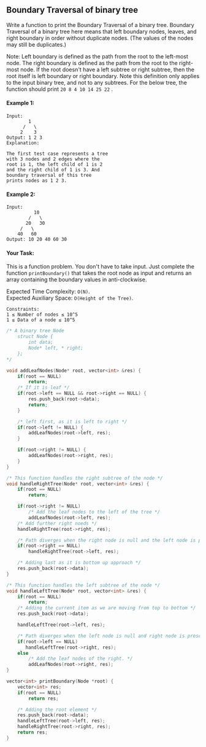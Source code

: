 ## Boundary Traversal of binary tree

Write a function to print the Boundary Traversal of a binary tree. Boundary Traversal of a binary tree here means that left boundary nodes, leaves, and right boundary in order without duplicate nodes. (The values of the nodes may still be duplicates.)

Note: Left boundary is defined as the path from the root to the left-most node. The right boundary is defined as the path from the root to the right-most node. If the root doesn't have a left subtree or right subtree, then the root itself is left boundary or right boundary. Note this definition only applies to the input binary tree, and not to any subtrees.
For the below tree, the function should print `20 8 4 10 14 25 22` .

#### Example 1:

```
Input:
        1
      /   \
     2    3
Output: 1 2 3
Explanation:

The first test case represents a tree
with 3 nodes and 2 edges where the
root is 1, the left child of 1 is 2
and the right child of 1 is 3. And
boundary traversal of this tree
prints nodes as 1 2 3.
```

#### Example 2:

```
Input:
          10
        /   \
       20   30
     /   \
    40   60
Output: 10 20 40 60 30
```

#### Your Task:

This is a function problem. You don't have to take input. Just complete the function `printBoundary()` that takes the root node as input and returns an array containing the boundary values in anti-clockwise.

Expected Time Complexity: `O(N)`.  
Expected Auxiliary Space: `O(Height of the Tree)`.

```
Constraints:
1 ≤ Number of nodes ≤ 10^5
1 ≤ Data of a node ≤ 10^5
```

```c++
/* A binary tree Node
    struct Node {
        int data;
        Node* left, * right;
    };
*/

void addLeafNodes(Node* root, vector<int> &res) {
    if(root == NULL)
        return;
    /* If it is leaf */
    if(root->left == NULL && root->right == NULL) {
        res.push_back(root->data);
        return;
    }

    /* left first, as it is left to right */
    if(root->left != NULL) {
        addLeafNodes(root->left, res);
    }

    if(root->right != NULL) {
        addLeafNodes(root->right, res);
    }
}

/* This function handles the right subtree of the node */
void handleRightTree(Node* root, vector<int> &res) {
    if(root == NULL)
        return;

    if(root->right != NULL)
        /* Add the leaf nodes to the left of the tree */
        addLeafNodes(root->left, res);
    /* Add further right noeds */
    handleRightTree(root->right, res);

    /* Path diverges when the right node is null and the left node is present */
    if(root->right == NULL)
        handleRightTree(root->left, res);

    /* Adding last as it is bottom up approach */
    res.push_back(root->data);
}

/* This function handles the left subtree of the node */
void handleLeftTree(Node* root, vector<int> &res) {
    if(root == NULL)
        return;
    /* Adding the current item as we are moving from top to bottom */
    res.push_back(root->data);

    handleLeftTree(root->left, res);

    /* Path diverges when the left node is null and right node is present */
    if(root->left == NULL)
       handleLeftTree(root->right, res);
    else
        /* Add the leaf nodes of the right. */
        addLeafNodes(root->right, res);
}

vector<int> printBoundary(Node *root) {
    vector<int> res;
    if(root == NULL)
        return res;

    /* Adding the root element */
    res.push_back(root->data);
    handleLeftTree(root->left, res);
    handleRightTree(root->right, res);
    return res;
}
```
